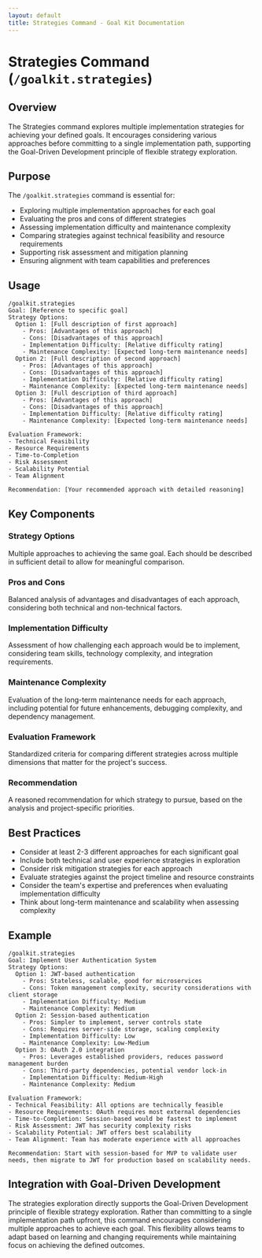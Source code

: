 ```yaml
---
layout: default
title: Strategies Command - Goal Kit Documentation
---
```


# Strategies Command (`/goalkit.strategies`)

## Overview

The Strategies command explores multiple implementation strategies for achieving your defined goals. It encourages considering various approaches before committing to a single implementation path, supporting the Goal-Driven Development principle of flexible strategy exploration.

## Purpose

The `/goalkit.strategies` command is essential for:

- Exploring multiple implementation approaches for each goal
- Evaluating the pros and cons of different strategies
- Assessing implementation difficulty and maintenance complexity
- Comparing strategies against technical feasibility and resource requirements
- Supporting risk assessment and mitigation planning
- Ensuring alignment with team capabilities and preferences

## Usage

```
/goalkit.strategies
Goal: [Reference to specific goal]
Strategy Options:
  Option 1: [Full description of first approach]
    - Pros: [Advantages of this approach]
    - Cons: [Disadvantages of this approach]
    - Implementation Difficulty: [Relative difficulty rating]
    - Maintenance Complexity: [Expected long-term maintenance needs]
  Option 2: [Full description of second approach]
    - Pros: [Advantages of this approach]
    - Cons: [Disadvantages of this approach]
    - Implementation Difficulty: [Relative difficulty rating]
    - Maintenance Complexity: [Expected long-term maintenance needs]
  Option 3: [Full description of third approach]
    - Pros: [Advantages of this approach]
    - Cons: [Disadvantages of this approach]
    - Implementation Difficulty: [Relative difficulty rating]
    - Maintenance Complexity: [Expected long-term maintenance needs]

Evaluation Framework:
- Technical Feasibility
- Resource Requirements
- Time-to-Completion
- Risk Assessment
- Scalability Potential
- Team Alignment

Recommendation: [Your recommended approach with detailed reasoning]
```

## Key Components

### Strategy Options
Multiple approaches to achieving the same goal. Each should be described in sufficient detail to allow for meaningful comparison.

### Pros and Cons
Balanced analysis of advantages and disadvantages of each approach, considering both technical and non-technical factors.

### Implementation Difficulty
Assessment of how challenging each approach would be to implement, considering team skills, technology complexity, and integration requirements.

### Maintenance Complexity
Evaluation of the long-term maintenance needs for each approach, including potential for future enhancements, debugging complexity, and dependency management.

### Evaluation Framework
Standardized criteria for comparing different strategies across multiple dimensions that matter for the project's success.

### Recommendation
A reasoned recommendation for which strategy to pursue, based on the analysis and project-specific priorities.

## Best Practices

- Consider at least 2-3 different approaches for each significant goal
- Include both technical and user experience strategies in exploration
- Consider risk mitigation strategies for each approach
- Evaluate strategies against the project timeline and resource constraints
- Consider the team's expertise and preferences when evaluating implementation difficulty
- Think about long-term maintenance and scalability when assessing complexity

## Example

```
/goalkit.strategies
Goal: Implement User Authentication System
Strategy Options:
  Option 1: JWT-based authentication
    - Pros: Stateless, scalable, good for microservices
    - Cons: Token management complexity, security considerations with client storage
    - Implementation Difficulty: Medium
    - Maintenance Complexity: Medium
  Option 2: Session-based authentication
    - Pros: Simpler to implement, server controls state
    - Cons: Requires server-side storage, scaling complexity
    - Implementation Difficulty: Low
    - Maintenance Complexity: Low-Medium
  Option 3: OAuth 2.0 integration
    - Pros: Leverages established providers, reduces password management burden
    - Cons: Third-party dependencies, potential vendor lock-in
    - Implementation Difficulty: Medium-High
    - Maintenance Complexity: Medium

Evaluation Framework:
- Technical Feasibility: All options are technically feasible
- Resource Requirements: OAuth requires most external dependencies
- Time-to-Completion: Session-based would be fastest to implement
- Risk Assessment: JWT has security complexity risks
- Scalability Potential: JWT offers best scalability
- Team Alignment: Team has moderate experience with all approaches

Recommendation: Start with session-based for MVP to validate user needs, then migrate to JWT for production based on scalability needs.
```

## Integration with Goal-Driven Development

The strategies exploration directly supports the Goal-Driven Development principle of flexible strategy exploration. Rather than committing to a single implementation path upfront, this command encourages considering multiple approaches to achieve each goal. This flexibility allows teams to adapt based on learning and changing requirements while maintaining focus on achieving the defined outcomes.